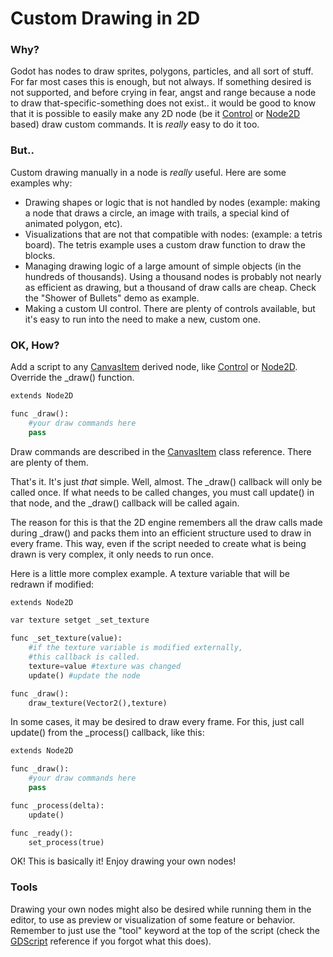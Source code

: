# Custom Drawing in 2D

### Why?

Godot has nodes to draw sprites, polygons, particles, and all sort of stuff. For far most cases this is enough, but not always. If something desired is not supported, and before crying in fear, angst and range because a node to draw that-specific-something does not exist.. it would be good to know that it is possible to easily make any 2D node (be it [Control](class_control) or [Node2D](class_node2d) based) draw custom commands. It is _really_ easy to do it too.

### But..

Custom drawing manually in a node is _really_ useful. Here are some examples why:

* Drawing shapes or logic that is not handled by nodes (example: making a node that draws a circle, an image with trails, a special kind of animated polygon, etc).
* Visualizations that are not that compatible with nodes: (example: a tetris board). The tetris example uses a custom draw function to draw the blocks.
* Managing drawing logic of a large amount of simple objects (in the hundreds of thousands). Using a thousand nodes is probably not nearly as efficient as drawing, but a thousand of draw calls are cheap. Check the "Shower of Bullets" demo as example.
* Making a custom UI control. There are plenty of controls available, but it's easy to run into the need to make a new, custom one.

### OK, How?

Add a script to any [CanvasItem](class_canvasitem) derived node, like [Control](class_control) or [Node2D](class_node2d). Override the _draw() function.

```python
extends Node2D

func _draw():
    #your draw commands here
    pass
```

Draw commands are described in the [CanvasItem](class_canvasitem) class reference. There are plenty of them.

That's it. It's just _that_ simple. Well, almost. The _draw() callback will only be called once. If what needs to be called changes, you must call update() in that node, and the _draw() callback will be called again.

The reason for this is that the 2D engine remembers all the draw calls made during _draw() and packs them into an efficient structure used to draw in every frame. This way, even if the script needed to create what is being drawn is very complex, it only needs to run once.

Here is a little more complex example. A texture variable that will be redrawn if modified:

```python
extends Node2D

var texture setget _set_texture

func _set_texture(value):
    #if the texture variable is modified externally,
    #this callback is called.
    texture=value #texture was changed
    update() #update the node

func _draw():
    draw_texture(Vector2(),texture)

```

In some cases, it may be desired to draw every frame. For this, just call update() from the _process() callback, like this:

```python
extends Node2D

func _draw():
    #your draw commands here
    pass

func _process(delta):
    update()

func _ready():
    set_process(true)

```

OK! This is basically it! Enjoy drawing your own nodes!

### Tools

Drawing your own nodes might also be desired while running them in the editor, to use as preview or visualization of some feature or behavior.
Remember to just use the "tool" keyword at the top of the script (check the [GDScript](gdscript) reference if you forgot what this does).


